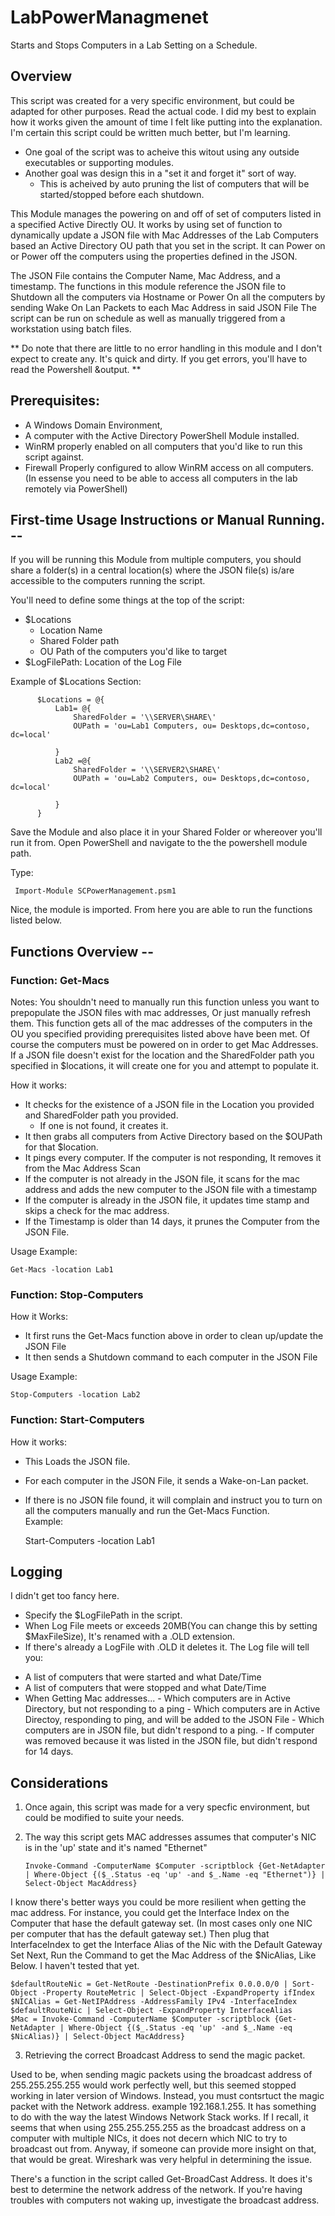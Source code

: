 # LabPowerManagmenet
Starts and Stops Computers in a Lab Setting on a Schedule. 



## Overview

This script was created for a very specific environment, but could be adapted for other purposes. 
Read the actual code. I did my best to explain how it works given the amount of time I felt like putting into the explanation. 
I'm certain this script could be written much better, but I'm learning. 

- One goal of the script was to acheive this witout using any outside executables or supporting modules. 
- Another goal was design this in a "set it and forget it" sort of way. 
   - This is acheived by auto pruning the list of computers that will be started/stopped before each shutdown. 

This Module manages the powering on and off of set of computers listed in a specified Active Directly OU. 
It works by using set of function to dynamically update a JSON file with Mac Addresses of the Lab Computers based an Active Directory OU path that you set in the script. 
It can Power on or Power off the computers using the properties defined in the JSON.  

The JSON File contains the Computer Name, Mac Address, and a timestamp. The functions in this module reference the JSON file to Shutdown all the computers via Hostname or Power On all the computers by sending Wake On Lan Packets to each Mac Address in said JSON File 
The script can be run on schedule as well as manually triggered from a workstation using batch files. 

** Do note that there are little to no error handling in this module and I don't expect to create any. It's quick and dirty. If you get errors, you'll have to read the Powershell &output.  **   

## Prerequisites:

- A Windows Domain Environment,
- A computer with the Active Directory PowerShell Module installed. 
- WinRM properly enabled on all computers that you'd like to run this script against.  
- Firewall Properly configured to allow WinRM access on all computers. (In essense you need to be able to access all computers in the lab remotely via PowerShell)

## First-time Usage Instructions or Manual Running. -- 

  If you will be running this Module from multiple computers, you should share a folder(s) in a central location(s) where the JSON file(s) is/are accessible to the computers running the script.
  
  You'll need to define some things at the top of the script: 
           
  - $Locations 
      -  Location Name  
      -  Shared Folder path
      -  OU Path of the computers you'd like to target 
  - $LogFilePath: Location of the Log File

Example of $Locations Section:

          $Locations = @{
              Lab1= @{
                  SharedFolder = '\\SERVER\SHARE\'
                  OUPath = 'ou=Lab1 Computers, ou= Desktops,dc=contoso, dc=local'

              }
              Lab2 =@{
                  SharedFolder = '\\SERVER2\SHARE\'
                  OUPath = 'ou=Lab2 Computers, ou= Desktops,dc=contoso, dc=local'

              }
          }



  Save the Module and also place it in your Shared Folder or whereover you'll run it from. 
  Open PowerShell and navigate to the the powershell module path. 

  Type: 
                             
     Import-Module SCPowerManagement.psm1
  
  Nice, the module is imported. From here you are able to run the functions listed below. 

## Functions Overview --  

### Function: Get-Macs

  Notes: 
  You shouldn't need to manually run this function unless you want to prepopulate the JSON files with mac addresses, Or just manually refresh them. 
  This function gets all of the mac addresses of the computers in the OU you specified providing prerequisites listed above have been met.
  Of course the computers must be powered on in order to get Mac Addresses. 
  If a JSON file doesn't exist for the location and the SharedFolder path you specified in $locations, it will create one for you and attempt to populate it. 

  How it works: 
  - It checks for the existence of a JSON file in the Location you provided and SharedFolder path you provided. 
     - If one is not found, it creates it. 
  - It then grabs all computers from Active Directory based on the $OUPath for that $location.
  - It pings every computer. If the computer is not responding, It removes it from the Mac Address Scan 
  - If the computer is not already in the JSON file, it scans for the mac address and adds the new computer to the JSON file with a timestamp 
  - If the computer is already in the JSON file, it updates time stamp and skips a check for the mac address. 
  - If the Timestamp is older than 14 days, it prunes the Computer from the JSON File. 

  Usage Example: 
  
    Get-Macs -location Lab1


### Function: Stop-Computers

  How it Works: 
  
  - It first runs the Get-Macs function above in order to clean up/update the JSON File 
  - It then sends a Shutdown command to each computer in the JSON File
  
  Usage Example: 
    
    Stop-Computers -location Lab2 

### Function: Start-Computers 

  How it works:
  
  - This Loads the JSON file. 
  - For each computer in the JSON File, it sends a Wake-on-Lan packet. 
  - If there is no JSON file found, it will complain and instruct you to turn on all the computers manually and run the Get-Macs Function.  
  Example: 
  
    Start-Computers -location Lab1


## Logging  
  I didn't get too fancy here.
  
  * Specify the $LogFilePath in the script. 
  * When Log File meets or exceeds 20MB(You can change this by setting $MaxFileSize), It's renamed with a .OLD extension. 
  * If there's already a LogFile with .OLD it deletes it. 
  The Log file will tell you:
  - A list of computers that were started and what Date/Time 
  - A list of computers that were stopped and what Date/Time 
  - When Getting Mac addresses... 
             - Which computers are in Active Directory, but not responding to a ping 
             - Which computers are in Active Directoy, responding to ping, and will be added to the JSON File 
             - Which computers are in JSON file, but didn't respond to a ping. 
             - If computer was removed because it was listed in the JSON file, but didn't respond for 14 days. 


## Considerations  

1. Once again, this script was made for a very specfic environment, but could be modified to suite your needs. 

2. The way this script gets MAC addresses assumes that computer's NIC is in the 'up' state and it's named "Ethernet"

       Invoke-Command -ComputerName $Computer -scriptblock {Get-NetAdapter | Where-Object {($_.Status -eq 'up' -and $_.Name -eq "Ethernet")} | Select-Object MacAddress}

I know there's better ways you could be more resilient when getting the mac address. 
For instance, you could get the Interface Index on the Computer that hase the default gateway set. (In most cases only one NIC per computer that has the default gateway set.)
Then plug that InterfaceIndex to get the Interface Alias of the Nic with the Default Gateway Set
Next, Run the Command to get the Mac Address of the $NicAlias, Like Below. I haven't tested that yet. 

    $defaultRouteNic = Get-NetRoute -DestinationPrefix 0.0.0.0/0 | Sort-Object -Property RouteMetric | Select-Object -ExpandProperty ifIndex 
    $NICAlias = Get-NetIPAddress -AddressFamily IPv4 -InterfaceIndex $defaultRouteNic | Select-Object -ExpandProperty InterfaceAlias
    $Mac = Invoke-Command -ComputerName $Computer -scriptblock {Get-NetAdapter | Where-Object {($_.Status -eq 'up' -and $_.Name -eq $NicAlias)} | Select-Object MacAddress}


3. Retrieving the correct Broadcast Address to send the magic packet.

Used to be, when sending magic packets using the broadcast address of 255.255.255.255 would work perfectly well, but this seemed stopped working in later version of Windows.
Instead, you must contsrtuct the magic packet with the Network address. example 192.168.1.255. It has something to do with the way the latest Windows Network Stack works.
If I recall, it seems that when using 255.255.255.255 as the broadcast address on a computer with multiple NICs, it does not decern which NIC to try to broadcast out from.
Anyway, if someone can provide more insight on that, that would be great. Wireshark was very helpful in determining the issue. 

There's a function in the script called Get-BroadCast Address. It does it's best to determine the network address of the network. 
If you're having troubles with computers not waking up, investigate the broadcast address.  



